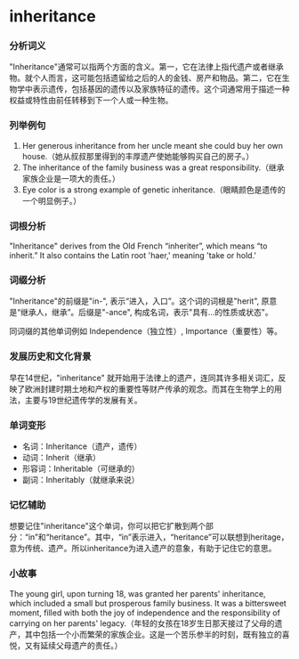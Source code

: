 # inheritance

### 分析词义

  

"Inheritance"通常可以指两个方面的含义。第一，它在法律上指代遗产或者继承物。就个人而言，这可能包括遗留给之后的人的金钱、房产和物品。第二，它在生物学中表示遗传，包括基因的遗传以及家族特征的遗传。这个词通常用于描述一种权益或特性由前任转移到下一个人或一种生物。

  

### 列举例句

  

1.  Her generous inheritance from her uncle meant she could buy her own house.（她从叔叔那里得到的丰厚遗产使她能够购买自己的房子。）
2.  The inheritance of the family business was a great responsibility.（继承家族企业是一项大的责任。）
3.  Eye color is a strong example of genetic inheritance.（眼睛颜色是遗传的一个明显例子。）

  

### 词根分析

  

"Inheritance" derives from the Old French “inheriter”, which means “to inherit.” It also contains the Latin root 'haer,' meaning 'take or hold.'

  

### 词缀分析

  

"Inheritance"的前缀是"in-", 表示“进入，入口”。这个词的词根是"herit", 原意是“继承人，继承”。后缀是"-ance", 构成名词，表示"具有...的性质或状态"。

  

同词缀的其他单词例如 Independence（独立性）, Importance（重要性）等。

  

### 发展历史和文化背景

  

早在14世纪，"inheritance" 就开始用于法律上的遗产，连同其许多相关词汇，反映了欧洲封建时期土地和产权的重要性等财产传承的观念。而其在生物学上的用法，主要与19世纪遗传学的发展有关。

  

### 单词变形

  

*   名词：Inheritance（遗产，遗传）
*   动词：Inherit（继承）
*   形容词：Inheritable（可继承的）
*   副词：Inheritably（就继承来说）

  

### 记忆辅助

  

想要记住"inheritance"这个单词，你可以把它扩散到两个部分：“in”和“heritance”。其中，“in”表示进入，“heritance”可以联想到heritage，意为传统、遗产。所以inheritance为进入遗产的意象，有助于记住它的意思。

  

### 小故事

  

The young girl, upon turning 18, was granted her parents' inheritance, which included a small but prosperous family business. It was a bittersweet moment, filled with both the joy of independence and the responsibility of carrying on her parents' legacy.（年轻的女孩在18岁生日那天接过了父母的遗产，其中包括一个小而繁荣的家族企业。这是一个苦乐参半的时刻，既有独立的喜悦，又有延续父母遗产的责任。）
